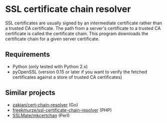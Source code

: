 # SSL certificate chain resolver

SSL certificates are usually signed by an intermediate certificate rather than
a trusted CA certificate.  The path from a server's certificate to a trusted CA
certificate is called the certificate chain.  This program downloads the
certificate chain for a given server certificate.

## Requirements

* Python (only tested with Python 2.x)
* pyOpenSSL (version 0.15 or later if you want to verify the fetched
  certificates against a store of trusted CA certificates)

## Similar projects

* [zakjan/cert-chain-resolver](https://github.com/zakjan/cert-chain-resolver) (Go)
* [freekmurze/ssl-certificate-chain-resolver](https://github.com/freekmurze/ssl-certificate-chain-resolver) (PHP)
* [SSLMate/mkcertchan](https://github.com/SSLMate/mkcertchain) (Perl)
